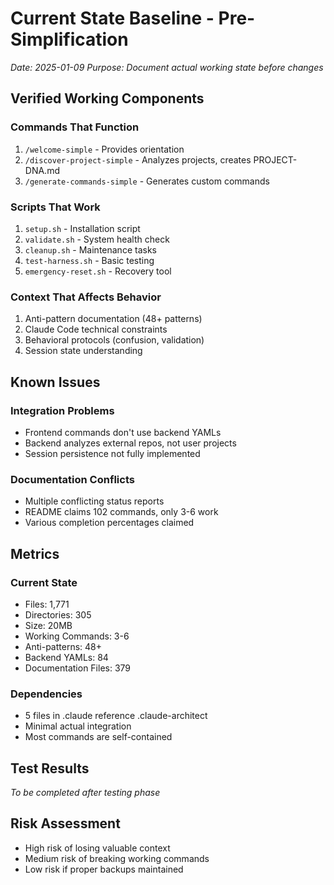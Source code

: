 # Current State Baseline - Pre-Simplification
*Date: 2025-01-09*
*Purpose: Document actual working state before changes*

## Verified Working Components

### Commands That Function
1. `/welcome-simple` - Provides orientation
2. `/discover-project-simple` - Analyzes projects, creates PROJECT-DNA.md
3. `/generate-commands-simple` - Generates custom commands

### Scripts That Work
1. `setup.sh` - Installation script
2. `validate.sh` - System health check
3. `cleanup.sh` - Maintenance tasks
4. `test-harness.sh` - Basic testing
5. `emergency-reset.sh` - Recovery tool

### Context That Affects Behavior
1. Anti-pattern documentation (48+ patterns)
2. Claude Code technical constraints
3. Behavioral protocols (confusion, validation)
4. Session state understanding

## Known Issues

### Integration Problems
- Frontend commands don't use backend YAMLs
- Backend analyzes external repos, not user projects
- Session persistence not fully implemented

### Documentation Conflicts
- Multiple conflicting status reports
- README claims 102 commands, only 3-6 work
- Various completion percentages claimed

## Metrics

### Current State
- Files: 1,771
- Directories: 305
- Size: 20MB
- Working Commands: 3-6
- Anti-patterns: 48+
- Backend YAMLs: 84
- Documentation Files: 379

### Dependencies
- 5 files in .claude reference .claude-architect
- Minimal actual integration
- Most commands are self-contained

## Test Results
*To be completed after testing phase*

## Risk Assessment
- High risk of losing valuable context
- Medium risk of breaking working commands
- Low risk if proper backups maintained
